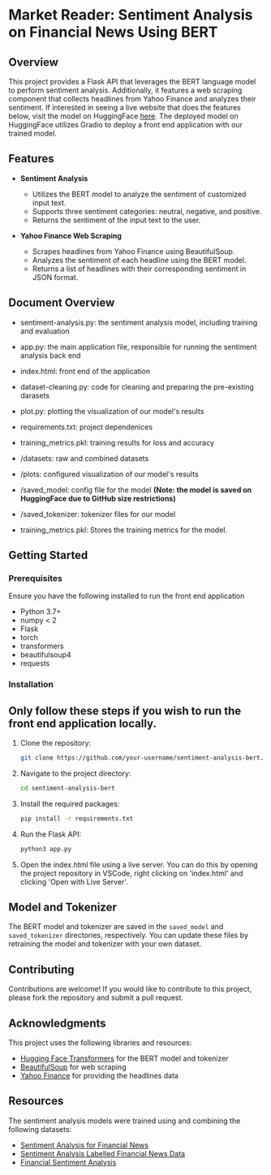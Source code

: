 #  Market Reader: Sentiment Analysis on Financial News Using BERT

## Overview

This project provides a Flask API that leverages the BERT language model to perform sentiment analysis. Additionally, it features a web scraping component that collects headlines from Yahoo Finance and analyzes their sentiment. If interested in seeing a live website that does the features below, visit the model on HuggingFace [here](https://huggingface.co/spaces/arminap/sentiment-analysis). The deployed model on HuggingFace utilizes Gradio to deploy a front end application with our trained model.

## Features

- **Sentiment Analysis**
  - Utilizes the BERT model to analyze the sentiment of customized input text.
  - Supports three sentiment categories: neutral, negative, and positive.
  - Returns the sentiment of the input text to the user.

- **Yahoo Finance Web Scraping**
  - Scrapes headlines from Yahoo Finance using BeautifulSoup.
  - Analyzes the sentiment of each headline using the BERT model.
  - Returns a list of headlines with their corresponding sentiment in JSON format.
 
## Document Overview
- sentiment-analysis.py: the sentiment analysis model, including training and evaluation
- app.py: the main application file, responsible for running the sentiment analysis back end
- index.html: front end of the application
- dataset-cleaning.py: code for cleaning and preparing the pre-existing darasets
- plot.py: plotting the visualization of our model's results
- requirements.txt: project dependenices
- training_metrics.pkl: training results for loss and accuracy
- /datasets: raw and combined datasets
- /plots: configured visualization of our model's results
- /saved_model: config file for the model **(Note: the model is saved on HuggingFace due to GitHub size restrictions)**
- /saved_tokenizer: tokenizer files for our model

- training_metrics.pkl: Stores the training metrics for the model.

## Getting Started

### Prerequisites

Ensure you have the following installed to run the front end application
- Python 3.7+
- numpy < 2
- Flask
- torch
- transformers
- beautifulsoup4
- requests

### Installation
## Only follow these steps if you wish to run the front end application locally.

1. Clone the repository:
   ```bash
   git clone https://github.com/your-username/sentiment-analysis-bert.git
   ```

2. Navigate to the project directory:
   ```bash
   cd sentiment-analysis-bert
   ```

3. Install the required packages:
   ```bash
   pip install -r requirements.txt
   ```

4. Run the Flask API:
   ```bash
   python3 app.py
   ```

5. Open the index.html file using a live server. You can do this by opening the project repository in VSCode, right clicking on 'index.html' and clicking 'Open with Live Server'. 

## Model and Tokenizer

The BERT model and tokenizer are saved in the `saved_model` and `saved_tokenizer` directories, respectively. You can update these files by retraining the model and tokenizer with your own dataset.

## Contributing

Contributions are welcome! If you would like to contribute to this project, please fork the repository and submit a pull request.

## Acknowledgments

This project uses the following libraries and resources:
- [Hugging Face Transformers](https://huggingface.co/transformers) for the BERT model and tokenizer
- [BeautifulSoup](https://www.crummy.com/software/BeautifulSoup/) for web scraping
- [Yahoo Finance](https://finance.yahoo.com/) for providing the headlines data

## Resources

The sentiment analysis models were trained using and combining the following datasets:

- [Sentiment Analysis for Financial News](https://www.kaggle.com/datasets/ankurzing/sentiment-analysis-for-financial-news/data)
- [Sentiment Analysis Labelled Financial News Data](https://www.kaggle.com/datasets/aravsood7/sentiment-analysis-labelled-financial-news-data/data)
- [Financial Sentiment Analysis](https://www.kaggle.com/datasets/sbhatti/financial-sentiment-analysis/data)
